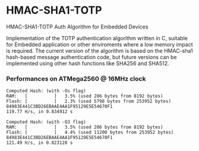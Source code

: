 # HMAC-SHA1-TOTP
 HMAC-SHA1-TOTP Auth Algorithm for Embedded Devices
 
 Implementation of the TOTP authentication algorithm written in C, suitable for Embedded application or other enviroments where a low memory impact is required.
 The current version of the algorithm is based on the HMAC-sha1 hash-based message authentication code, but future versions can be implemented using other hash functions like SHA256 and SHA512.

### Performances on ATMega2560 @ 16MHz clock
```
Computed Hash: (with -Os flag)
RAM:   [          ]   3.5% (used 286 bytes from 8192 bytes)
Flash: [          ]   2.3% (used 5798 bytes from 253952 bytes)
84983E441C3BD26EBAAE4AA1F95129E5E54670F1
119.77 H/s, in 0.834912 s

Computed Hash: (with -O3 flag)
RAM:   [          ]   3.5% (used 286 bytes from 8192 bytes)
Flash: [          ]   4.4% (used 11200 bytes from 253952 bytes)
84983E441C3BD26EBAAE4AA1F95129E5E54670F1
121.49 H/s, in 0.823128 s
```

